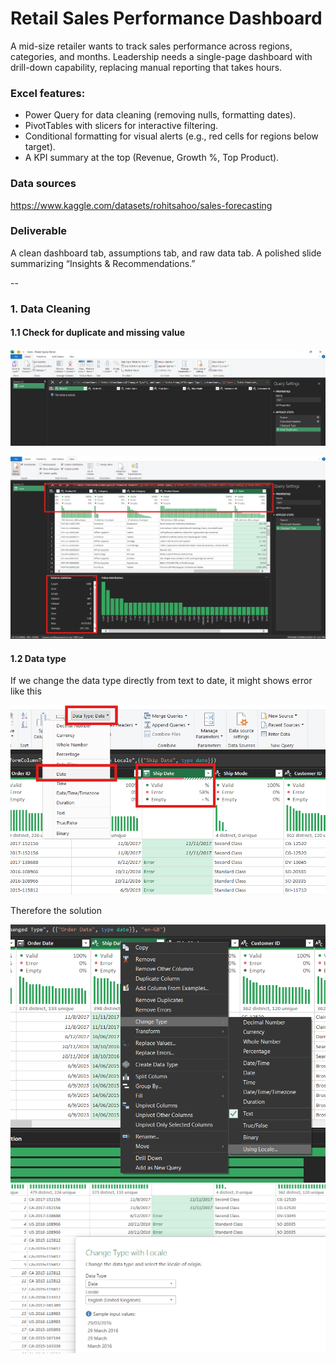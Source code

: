 # Retail Sales Performance Dashboard

A mid-size retailer wants to track sales performance across regions, categories, and months. Leadership needs a single-page dashboard with drill-down capability, replacing manual reporting that takes hours.

### Excel features:
- Power Query for data cleaning (removing nulls, formatting dates).
- PivotTables with slicers for interactive filtering.
- Conditional formatting for visual alerts (e.g., red cells for regions below target).
- A KPI summary at the top (Revenue, Growth %, Top Product).

### Data sources
https://www.kaggle.com/datasets/rohitsahoo/sales-forecasting

### Deliverable
A clean dashboard tab, assumptions tab, and raw data tab. A polished slide summarizing “Insights & Recommendations.”

--

### 1. Data Cleaning
#### 1.1 Check for duplicate and missing value
![Check-Duplicate](media/check-duplicate.png)

![Data-Cleaning](media/data-cleaning.png)

#### 1.2 Data type

If we change the data type directly from text to date, it might shows error like this 

![Error-Date](media/error-date.png)

Therefore the solution

![Locale](media/using-locale.png)
![Sol-Date](media/solution-date.png)

